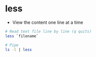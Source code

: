 # less

- View the content one line at a time

```bash
# Read text file line by line (q quits)
less `filename`

# Pipe
ls -l | less
```
